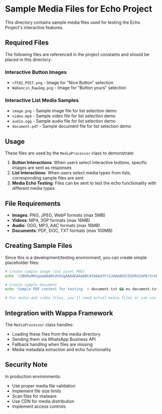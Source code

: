 # Sample Media Files for Echo Project

This directory contains sample media files used for testing the Echo Project's interactive features.

## Required Files

The following files are referenced in the project constants and should be placed in this directory:

### Interactive Button Images
- `cf592_POST.png` - Image for "Nice Button" selection
- `WeDancin_RawImg.png` - Image for "Button yours" selection

### Interactive List Media Samples
- `image.png` - Sample image file for list selection demo
- `video.mp4` - Sample video file for list selection demo
- `audio.ogg` - Sample audio file for list selection demo
- `document.pdf` - Sample document file for list selection demo

## Usage

These files are used by the `MediaProcessor` class to demonstrate:

1. **Button Interactions**: When users select interactive buttons, specific images are sent as responses
2. **List Interactions**: When users select media types from lists, corresponding sample files are sent
3. **Media Echo Testing**: Files can be sent to test the echo functionality with different media types

## File Requirements

- **Images**: PNG, JPEG, WebP formats (max 5MB)
- **Videos**: MP4, 3GP formats (max 16MB)
- **Audio**: OGG, MP3, AAC formats (max 16MB)
- **Documents**: PDF, DOC, TXT formats (max 100MB)

## Creating Sample Files

Since this is a development/testing environment, you can create simple placeholder files:

```bash
# Create sample image (1x1 pixel PNG)
echo 'iVBORw0KGgoAAAANSUhEUgAAAAEAAAABCAYAAAAfFcSJAAAADUlEQVR42mP8/5+hHgAHggJ/PchI7wAAAABJRU5ErkJggg==' | base64 -d > image.png

# Create sample document
echo 'Sample PDF content for testing' > document.txt && mv document.txt document.pdf

# For audio and video files, you'll need actual media files or can use online generators
```

## Integration with Wappa Framework

The `MediaProcessor` class handles:
- Loading these files from the media directory
- Sending them via WhatsApp Business API
- Fallback handling when files are missing
- Media metadata extraction and echo functionality

## Security Note

In production environments:
- Use proper media file validation
- Implement file size limits
- Scan files for malware
- Use CDN for media distribution
- Implement access controls